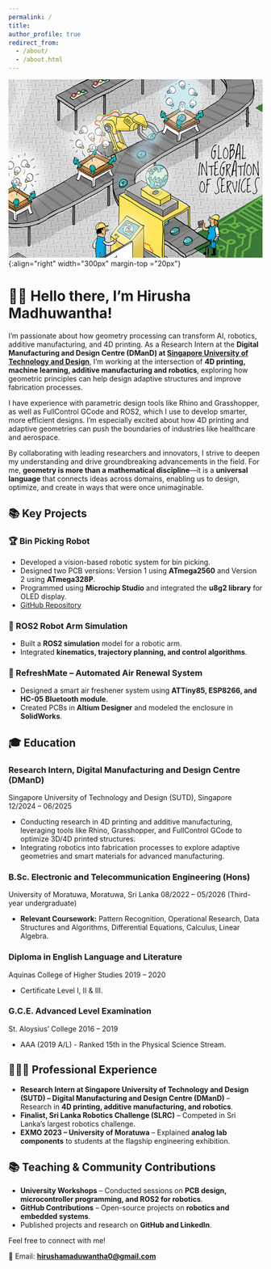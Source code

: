 ```yaml
---
permalink: /
title: 
author_profile: true
redirect_from: 
  - /about/
  - /about.html
---
```


![Cartoon Infographic of Combining Additive Manufacturing, Robotics, and AI](/images/Header_image.jpg){:align="right" width="300px" margin-top ="20px"}

# 👋🏼 Hello there, I’m Hirusha Madhuwantha!
I’m passionate about how geometry processing can transform AI, robotics, additive manufacturing, and 4D printing. As a Research Intern at the **Digital Manufacturing and Design Centre (DManD) at <a href='https://www.sutd.edu.sg/' target='_blank'>Singapore University of Technology and Design</a>**, I’m working at the intersection of **4D printing, machine learning, additive manufacturing and robotics**, exploring how geometric principles can help design adaptive structures and improve fabrication processes.

I have experience with parametric design tools like Rhino and Grasshopper, as well as FullControl GCode and ROS2, which I use to develop smarter, more efficient designs. I’m especially excited about how 4D printing and adaptive geometries can push the boundaries of industries like healthcare and aerospace.

By collaborating with leading researchers and innovators, I strive to deepen my understanding and drive groundbreaking advancements in the field. For me, **geometry is more than a mathematical discipline**—it is a **universal language** that connects ideas across domains, enabling us to design, optimize, and create in ways that were once unimaginable.

## 📚 Key Projects

### 🏆 Bin Picking Robot
- Developed a vision-based robotic system for bin picking.
- Designed two PCB versions: Version 1 using **ATmega2560** and Version 2 using **ATmega328P**.
- Programmed using **Microchip Studio** and integrated the **u8g2 library** for OLED display.
- [GitHub Repository](https://github.com/mora-bprs/Bin-picking-source-code/tree/main)

### 🤖 ROS2 Robot Arm Simulation
- Built a **ROS2 simulation** model for a robotic arm.
- Integrated **kinematics, trajectory planning, and control algorithms**.

### 🚀 RefreshMate – Automated Air Renewal System
- Designed a smart air freshener system using **ATTiny85, ESP8266, and HC-05 Bluetooth module**.
- Created PCBs in **Altium Designer** and modeled the enclosure in **SolidWorks**.

## 🎓 Education

### Research Intern, Digital Manufacturing and Design Centre (DManD)
Singapore University of Technology and Design (SUTD), Singapore  
12/2024 – 06/2025  
- Conducting research in 4D printing and additive manufacturing, leveraging tools like Rhino, Grasshopper, and FullControl GCode to optimize 3D/4D printed structures.  
- Integrating robotics into fabrication processes to explore adaptive geometries and smart materials for advanced manufacturing.  

### B.Sc. Electronic and Telecommunication Engineering (Hons)
University of Moratuwa, Moratuwa, Sri Lanka 
08/2022 – 05/2026 (Third-year undergraduate)  
- **Relevant Coursework:** Pattern Recognition, Operational Research, Data Structures and Algorithms, Differential Equations, Calculus, Linear Algebra.  

### Diploma in English Language and Literature
Aquinas College of Higher Studies
2019 – 2020  
- Certificate Level I, II & III.  

### G.C.E. Advanced Level Examination
St. Aloysius’ College
2016 – 2019  
- AAA (2019 A/L) - Ranked 15th in the Physical Science Stream.

## 👨🏻‍🔬 Professional Experience
- **Research Intern at Singapore University of Technology and Design (SUTD) – Digital Manufacturing and Design Centre (DManD)** – Research in **4D printing, additive manufacturing, and robotics**.
- **Finalist, Sri Lanka Robotics Challenge (SLRC)** – Competed in Sri Lanka’s largest robotics challenge.
- **EXMO 2023 – University of Moratuwa** – Explained **analog lab components** to students at the flagship engineering exhibition.

## 📚 Teaching & Community Contributions
- **University Workshops** – Conducted sessions on **PCB design, microcontroller programming, and ROS2 for robotics**.
- **GitHub Contributions** – Open-source projects on **robotics and embedded systems**.
- Published projects and research on **GitHub and LinkedIn**.

Feel free to connect with me!

📧 Email: **hirushamaduwantha0@gmail.com**

